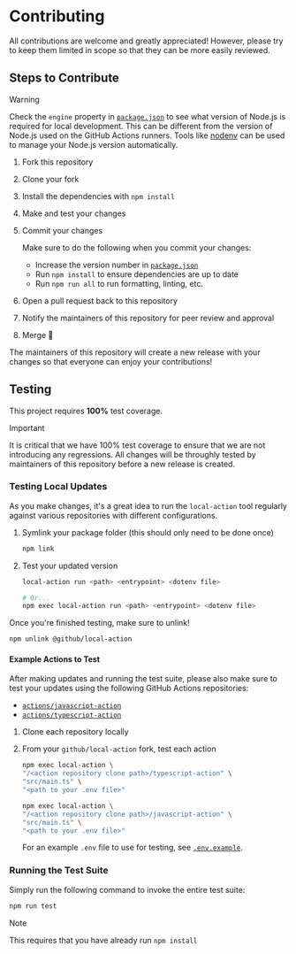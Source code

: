 # Contributing

All contributions are welcome and greatly appreciated! However, please try to
keep them limited in scope so that they can be more easily reviewed.

## Steps to Contribute

> [!WARNING]
>
> Check the `engine` property in [`package.json`](./package.json) to see what
> version of Node.js is required for local development. This can be different
> from the version of Node.js used on the GitHub Actions runners. Tools like
> [nodenv](https://github.com/nodenv/nodenv) can be used to manage your Node.js
> version automatically.

1. Fork this repository
1. Clone your fork
1. Install the dependencies with `npm install`
1. Make and test your changes
1. Commit your changes

   Make sure to do the following when you commit your changes:

   - Increase the version number in [`package.json`](./package.json)
   - Run `npm install` to ensure dependencies are up to date
   - Run `npm run all` to run formatting, linting, etc.

1. Open a pull request back to this repository
1. Notify the maintainers of this repository for peer review and approval
1. Merge :tada:

The maintainers of this repository will create a new release with your changes
so that everyone can enjoy your contributions!

## Testing

This project requires **100%** test coverage.

> [!IMPORTANT]
>
> It is critical that we have 100% test coverage to ensure that we are not
> introducing any regressions. All changes will be throughly tested by
> maintainers of this repository before a new release is created.

### Testing Local Updates

As you make changes, it's a great idea to run the `local-action` tool regularly
against various repositories with different configurations.

1. Symlink your package folder (this should only need to be done once)

   ```bash
   npm link
   ```

1. Test your updated version

   ```bash
   local-action run <path> <entrypoint> <dotenv file>

   # Or...
   npm exec local-action run <path> <entrypoint> <dotenv file>
   ```

Once you're finished testing, make sure to unlink!

```bash
npm unlink @github/local-action
```

#### Example Actions to Test

After making updates and running the test suite, please also make sure to test
your updates using the following GitHub Actions repositories:

- [`actions/javascript-action`](https://github.com/actions/javascript-action)
- [`actions/typescript-action`](https://github.com/actions/typescript-action)

1. Clone each repository locally
1. From your `github/local-action` fork, test each action

   ```bash
   npm exec local-action \
   "/<action repository clone path>/typescript-action" \
   "src/main.ts" \
   "<path to your .env file>"

   npm exec local-action \
   "/<action repository clone path>/javascript-action" \
   "src/main.ts" \
   "<path to your .env file>"
   ```

   For an example `.env` file to use for testing, see
   [`.env.example`](./.env.example).

### Running the Test Suite

Simply run the following command to invoke the entire test suite:

```bash
npm run test
```

> [!NOTE]
>
> This requires that you have already run `npm install`
